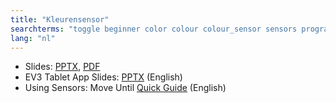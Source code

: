 ```yaml
---
title: "Kleurensensor"
searchterms: "toggle beginner color colour colour_sensor sensors programming_app colour_sensor color_sensor ipad tablet app reflected_light light_sensor color_mode colour_mode android kleurensensor"
lang: "nl"
---
```

 <ul>
 <li class="ng-binding">Slides:
 <a href="ProgrammingLessons/beginner/Color.pptx">PPTX</a>,
 <a href="ProgrammingLessons/beginner/Color.pdf">PDF</a>
 </li>
 <li>EV3 Tablet App Slides: <a href="translations/en-us/tablet-beginner/Color.pptx">PPTX</a> (English)
 </li>
 <li>Using Sensors: Move Until <a href="translations/en-us/guides//MoveUntil.pdf">Quick Guide</a> (English)
 </li>
 </ul>
